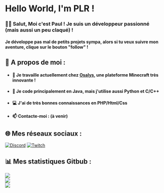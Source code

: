 # Hello World, I'm PLR !
### 👨‍💻 Salut, Moi c'est Paul ! Je suis un développeur passionné (mais aussi un peu claqué) !
#### Je développe pas mal de petits projets sympa, alors si tu veux suivre mon aventure, clique sur le bouton "follow" !

## 💫 A propos de moi :

- #### 🔭 Je travaille actuellement chez [Osalys](https://github.com/OsalysMc), une plateforme Minecraft très innovante !
- #### 🤝 Je code principalement en Java, mais j'utilise aussi Python et C/C++ 
- #### 💻 J'ai de très bonnes connaissances en PHP/Html/Css
- #### 📫 Contacte-moi : (à venir)

## 🌐 Mes réseaux sociaux :
[![Discord](https://img.shields.io/badge/Discord-%237289DA.svg?logo=discord&logoColor=white)](https://discord.osalys-mc.fr)
[![Twitch](https://img.shields.io/badge/Twitch-%239146FF.svg?logo=Twitch&logoColor=white)](https://twitch.tv/plr_power_) 

## 📊 Mes statistiques Gitbub :
![](https://github-readme-stats.vercel.app/api?username=PLRpower&theme=dark&hide_border=false&include_all_commits=true&count_private=true)<br/>
![](https://github-readme-streak-stats.herokuapp.com/?user=PLRpower&theme=dark&hide_border=false)<br/>
![](https://github-readme-stats.vercel.app/api/top-langs/?username=PLRpower&theme=dark&hide_border=false&include_all_commits=true&count_private=true&layout=compact)
